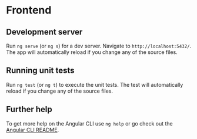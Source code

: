 # Frontend

## Development server

Run `ng serve` (or `ng s`) for a dev server. Navigate to
`http://localhost:5432/`. The app will automatically reload if you change any of
the source files.

## Running unit tests

Run `ng test` (or `ng t`) to execute the unit tests. The test will automatically
reload if you change any of the source files.

## Further help

To get more help on the Angular CLI use `ng help` or go check out the
[Angular CLI README](https://github.com/angular/angular-cli/blob/master/README.md).
